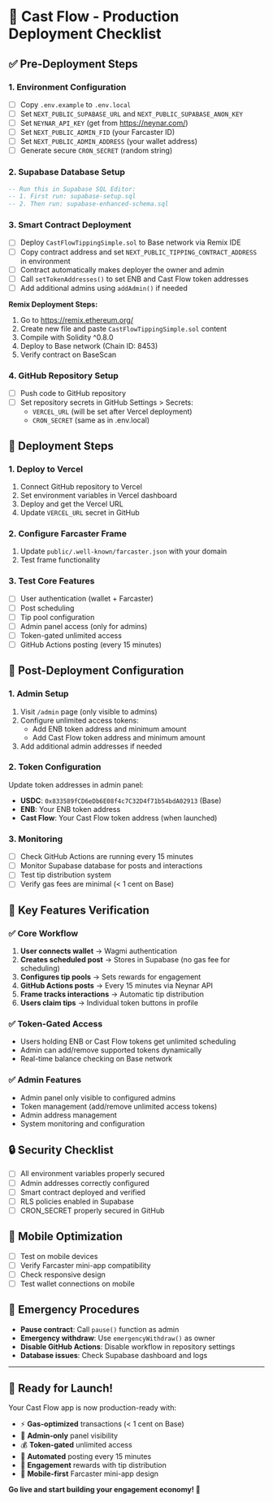 # 🚀 Cast Flow - Production Deployment Checklist

## ✅ **Pre-Deployment Steps**

### **1. Environment Configuration**
- [ ] Copy `.env.example` to `.env.local`
- [ ] Set `NEXT_PUBLIC_SUPABASE_URL` and `NEXT_PUBLIC_SUPABASE_ANON_KEY`
- [ ] Set `NEYNAR_API_KEY` (get from https://neynar.com/)
- [ ] Set `NEXT_PUBLIC_ADMIN_FID` (your Farcaster ID)
- [ ] Set `NEXT_PUBLIC_ADMIN_ADDRESS` (your wallet address)
- [ ] Generate secure `CRON_SECRET` (random string)

### **2. Supabase Database Setup**
```sql
-- Run this in Supabase SQL Editor:
-- 1. First run: supabase-setup.sql
-- 2. Then run: supabase-enhanced-schema.sql
```

### **3. Smart Contract Deployment**
- [ ] Deploy `CastFlowTippingSimple.sol` to Base network via Remix IDE
- [ ] Copy contract address and set `NEXT_PUBLIC_TIPPING_CONTRACT_ADDRESS` in environment
- [ ] Contract automatically makes deployer the owner and admin
- [ ] Call `setTokenAddresses()` to set ENB and Cast Flow token addresses
- [ ] Add additional admins using `addAdmin()` if needed

**Remix Deployment Steps:**
1. Go to https://remix.ethereum.org/
2. Create new file and paste `CastFlowTippingSimple.sol` content
3. Compile with Solidity ^0.8.0
4. Deploy to Base network (Chain ID: 8453)
5. Verify contract on BaseScan

### **4. GitHub Repository Setup**
- [ ] Push code to GitHub repository
- [ ] Set repository secrets in GitHub Settings > Secrets:
  - `VERCEL_URL` (will be set after Vercel deployment)
  - `CRON_SECRET` (same as in .env.local)

## 🚀 **Deployment Steps**

### **1. Deploy to Vercel**
1. Connect GitHub repository to Vercel
2. Set environment variables in Vercel dashboard
3. Deploy and get the Vercel URL
4. Update `VERCEL_URL` secret in GitHub

### **2. Configure Farcaster Frame**
1. Update `public/.well-known/farcaster.json` with your domain
2. Test frame functionality

### **3. Test Core Features**
- [ ] User authentication (wallet + Farcaster)
- [ ] Post scheduling
- [ ] Tip pool configuration
- [ ] Admin panel access (only for admins)
- [ ] Token-gated unlimited access
- [ ] GitHub Actions posting (every 15 minutes)

## 🔧 **Post-Deployment Configuration**

### **1. Admin Setup**
1. Visit `/admin` page (only visible to admins)
2. Configure unlimited access tokens:
   - Add ENB token address and minimum amount
   - Add Cast Flow token address and minimum amount
3. Add additional admin addresses if needed

### **2. Token Configuration**
Update token addresses in admin panel:
- **USDC**: `0x833589fCD6eDb6E08f4c7C32D4f71b54bdA02913` (Base)
- **ENB**: Your ENB token address
- **Cast Flow**: Your Cast Flow token address (when launched)

### **3. Monitoring**
- [ ] Check GitHub Actions are running every 15 minutes
- [ ] Monitor Supabase database for posts and interactions
- [ ] Test tip distribution system
- [ ] Verify gas fees are minimal (< 1 cent on Base)

## 🎯 **Key Features Verification**

### **✅ Core Workflow**
1. **User connects wallet** → Wagmi authentication
2. **Creates scheduled post** → Stores in Supabase (no gas fee for scheduling)
3. **Configures tip pools** → Sets rewards for engagement
4. **GitHub Actions posts** → Every 15 minutes via Neynar API
5. **Frame tracks interactions** → Automatic tip distribution
6. **Users claim tips** → Individual token buttons in profile

### **✅ Token-Gated Access**
- Users holding ENB or Cast Flow tokens get unlimited scheduling
- Admin can add/remove supported tokens dynamically
- Real-time balance checking on Base network

### **✅ Admin Features**
- Admin panel only visible to configured admins
- Token management (add/remove unlimited access tokens)
- Admin address management
- System monitoring and configuration

## 🔒 **Security Checklist**
- [ ] All environment variables properly secured
- [ ] Admin addresses correctly configured
- [ ] Smart contract deployed and verified
- [ ] RLS policies enabled in Supabase
- [ ] CRON_SECRET properly secured in GitHub

## 📱 **Mobile Optimization**
- [ ] Test on mobile devices
- [ ] Verify Farcaster mini-app compatibility
- [ ] Check responsive design
- [ ] Test wallet connections on mobile

## 🚨 **Emergency Procedures**
- **Pause contract**: Call `pause()` function as admin
- **Emergency withdraw**: Use `emergencyWithdraw()` as owner
- **Disable GitHub Actions**: Disable workflow in repository settings
- **Database issues**: Check Supabase dashboard and logs

---

## 🎉 **Ready for Launch!**

Your Cast Flow app is now production-ready with:
- ⚡ **Gas-optimized** transactions (< 1 cent on Base)
- 🔐 **Admin-only** panel visibility
- 💰 **Token-gated** unlimited access
- 🤖 **Automated** posting every 15 minutes
- 🎯 **Engagement** rewards with tip distribution
- 📱 **Mobile-first** Farcaster mini-app design

**Go live and start building your engagement economy! 🚀**
